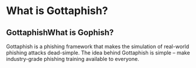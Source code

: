 # What is Gottaphish?

## GottaphishWhat is Gophish?

Gottaphish is a phishing framework that makes the simulation of real-world phishing attacks dead-simple. The idea behind Gottaphish is simple – make industry-grade phishing training available to everyone.&#x20;
